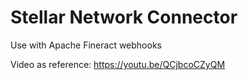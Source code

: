 # Stellar Network Connector

Use with Apache Fineract webhooks

Video as reference: https://youtu.be/QCjbcoCZyQM
